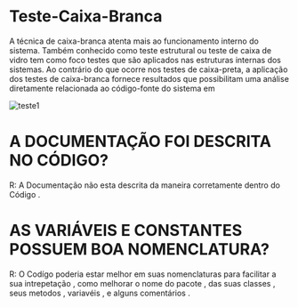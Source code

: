 # Teste-Caixa-Branca

A técnica de caixa-branca atenta mais ao funcionamento interno do sistema. Também conhecido como
teste estrutural ou teste de caixa de vidro tem como foco testes que são aplicados nas estruturas internas
dos sistemas. Ao contrário do que ocorre nos testes de caixa-preta, a aplicação dos testes de caixa-branca
fornece resultados que possibilitam uma análise diretamente relacionada ao código-fonte do sistema em

![teste1](https://github.com/Felepenhos/Teste-Caixa-Branca/assets/116446769/6ff5c272-dcc1-41f2-86ae-0a9db2cf64d8)

# A DOCUMENTAÇÃO FOI DESCRITA NO CÓDIGO? 
R: A Documentação não esta descrita da maneira corretamente dentro do Código . 

# AS VARIÁVEIS E CONSTANTES POSSUEM BOA NOMENCLATURA? 

R: O Codígo poderia estar melhor em suas nomenclaturas para facilitar a sua intrepetação , como melhorar o nome do pacote , das suas classes ,
seus metodos , variavéis , e alguns comentários . 



